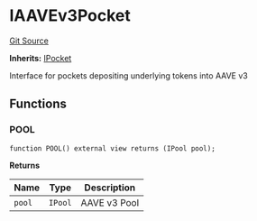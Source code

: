 # IAAVEv3Pocket
[Git Source](https://github.com/cryptexfinance/tcapv2.0/blob/adb271543417436c1309ef4ed99a33410b5ee7ce/src/interface/pockets/IAAVEv3Pocket.sol)

**Inherits:**
[IPocket](/src/interface/pockets/IPocket.sol/interface.IPocket.md)

Interface for pockets depositing underlying tokens into AAVE v3


## Functions
### POOL


```solidity
function POOL() external view returns (IPool pool);
```
**Returns**

|Name|Type|Description|
|----|----|-----------|
|`pool`|`IPool`|AAVE v3 Pool|


